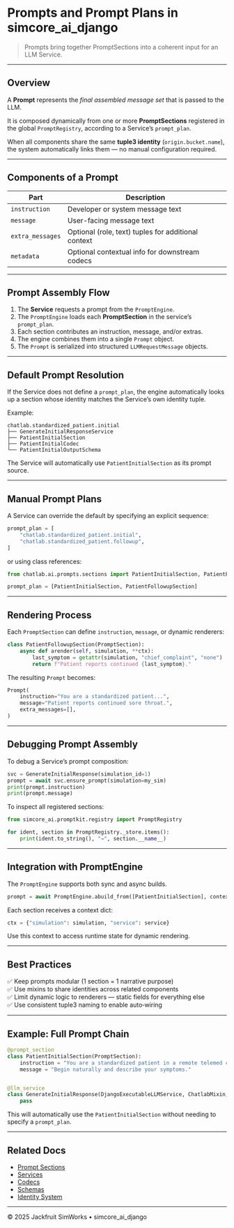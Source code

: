 # Prompts and Prompt Plans in simcore_ai_django

> Prompts bring together PromptSections into a coherent input for an LLM Service.

---

## Overview

A **Prompt** represents the *final assembled message set* that is passed to the LLM.

It is composed dynamically from one or more **PromptSections** registered in the global
`PromptRegistry`, according to a Service’s `prompt_plan`.

When all components share the same **tuple3 identity** (`origin.bucket.name`),  
the system automatically links them — no manual configuration required.

---

## Components of a Prompt

| Part | Description |
|------|--------------|
| `instruction` | Developer or system message text |
| `message` | User-facing message text |
| `extra_messages` | Optional (role, text) tuples for additional context |
| `metadata` | Optional contextual info for downstream codecs |

---

## Prompt Assembly Flow

1. The **Service** requests a prompt from the `PromptEngine`.
2. The `PromptEngine` loads each **PromptSection** in the service’s `prompt_plan`.
3. Each section contributes an instruction, message, and/or extras.
4. The engine combines them into a single `Prompt` object.
5. The `Prompt` is serialized into structured `LLMRequestMessage` objects.

---

## Default Prompt Resolution

If the Service does not define a `prompt_plan`, the engine automatically looks up
a section whose identity matches the Service’s own identity tuple.

Example:

```
chatlab.standardized_patient.initial
├── GenerateInitialResponseService
├── PatientInitialSection
├── PatientInitialCodec
└── PatientInitialOutputSchema
```

The Service will automatically use `PatientInitialSection` as its prompt source.

---

## Manual Prompt Plans

A Service can override the default by specifying an explicit sequence:

```python
prompt_plan = [
    "chatlab.standardized_patient.initial",
    "chatlab.standardized_patient.followup",
]
```

or using class references:

```python
from chatlab.ai.prompts.sections import PatientInitialSection, PatientFollowupSection

prompt_plan = [PatientInitialSection, PatientFollowupSection]
```

---

## Rendering Process

Each `PromptSection` can define `instruction`, `message`, or dynamic renderers:

```python
class PatientFollowupSection(PromptSection):
    async def arender(self, simulation, **ctx):
        last_symptom = getattr(simulation, "chief_complaint", "none")
        return f"Patient reports continued {last_symptom}."
```

The resulting `Prompt` becomes:

```python
Prompt(
    instruction="You are a standardized patient...",
    message="Patient reports continued sore throat.",
    extra_messages=[],
)
```

---

## Debugging Prompt Assembly

To debug a Service’s prompt composition:

```python
svc = GenerateInitialResponse(simulation_id=1)
prompt = await svc.ensure_prompt(simulation=my_sim)
print(prompt.instruction)
print(prompt.message)
```

To inspect all registered sections:

```python
from simcore_ai.promptkit.registry import PromptRegistry

for ident, section in PromptRegistry._store.items():
    print(ident.to_string(), "→", section.__name__)
```

---

## Integration with PromptEngine

The `PromptEngine` supports both sync and async builds.

```python
prompt = await PromptEngine.abuild_from([PatientInitialSection], context=ctx)
```

Each section receives a context dict:
```python
ctx = {"simulation": simulation, "service": service}
```

Use this context to access runtime state for dynamic rendering.

---

## Best Practices

✅ Keep prompts modular (1 section = 1 narrative purpose)  
✅ Use mixins to share identities across related components  
✅ Limit dynamic logic to renderers — static fields for everything else  
✅ Use consistent tuple3 naming to enable auto‑wiring

---

## Example: Full Prompt Chain

```python
@prompt_section
class PatientInitialSection(PromptSection):
    instruction = "You are a standardized patient in a remote telemed chat."
    message = "Begin naturally and describe your symptoms."


@llm_service
class GenerateInitialResponse(DjangoExecutableLLMService, ChatlabMixin, StandardizedPatientMixin):
    pass
```

This will automatically use the `PatientInitialSection` without needing to specify a `prompt_plan`.

---

## Related Docs

- [Prompt Sections](prompt_sections.md)
- [Services](services.md)
- [Codecs](codecs.md)
- [Schemas](schemas.md)
- [Identity System](identity.md)

---

© 2025 Jackfruit SimWorks • simcore_ai_django
